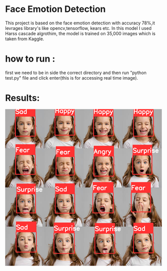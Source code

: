# Face Emotion Detection
This project is based on the face emotion detection with accuracy 78%,it levrages library's like opencv,tensorflow, kears etc. In this model I used Harss cascade algrothim, the model is trained on 35,000 images which is taken from Kaggle.
# how to run :
first we need to be in side the correct directory and then run "python test.py" file and click enter(this is for accessing real time image).

# Results:
![alt text](Frame.png)
